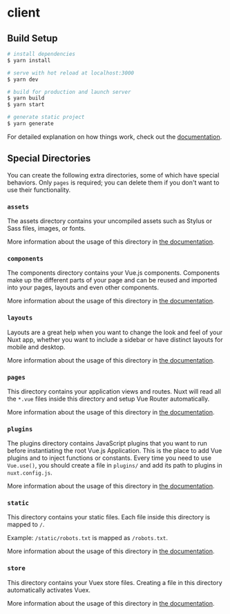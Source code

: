 # client

## Build Setup

```bash
# install dependencies
$ yarn install

# serve with hot reload at localhost:3000
$ yarn dev

# build for production and launch server
$ yarn build
$ yarn start

# generate static project
$ yarn generate
```

For detailed explanation on how things work, check out the
[documentation](https://nuxtjs.org).

## Special Directories

You can create the following extra directories, some of which have special
behaviors. Only `pages` is required; you can delete them if you don't want to
use their functionality.

### `assets`

The assets directory contains your uncompiled assets such as Stylus or Sass
files, images, or fonts.

More information about the usage of this directory in
[the documentation](https://nuxtjs.org/docs/2.x/directory-structure/assets).

### `components`

The components directory contains your Vue.js components. Components make up the
different parts of your page and can be reused and imported into your pages,
layouts and even other components.

More information about the usage of this directory in
[the documentation](https://nuxtjs.org/docs/2.x/directory-structure/components).

### `layouts`

Layouts are a great help when you want to change the look and feel of your Nuxt
app, whether you want to include a sidebar or have distinct layouts for mobile
and desktop.

More information about the usage of this directory in
[the documentation](https://nuxtjs.org/docs/2.x/directory-structure/layouts).

### `pages`

This directory contains your application views and routes. Nuxt will read all
the `*.vue` files inside this directory and setup Vue Router automatically.

More information about the usage of this directory in
[the documentation](https://nuxtjs.org/docs/2.x/get-started/routing).

### `plugins`

The plugins directory contains JavaScript plugins that you want to run before
instantiating the root Vue.js Application. This is the place to add Vue plugins
and to inject functions or constants. Every time you need to use `Vue.use()`,
you should create a file in `plugins/` and add its path to plugins in
`nuxt.config.js`.

More information about the usage of this directory in
[the documentation](https://nuxtjs.org/docs/2.x/directory-structure/plugins).

### `static`

This directory contains your static files. Each file inside this directory is
mapped to `/`.

Example: `/static/robots.txt` is mapped as `/robots.txt`.

More information about the usage of this directory in
[the documentation](https://nuxtjs.org/docs/2.x/directory-structure/static).

### `store`

This directory contains your Vuex store files. Creating a file in this directory
automatically activates Vuex.

More information about the usage of this directory in
[the documentation](https://nuxtjs.org/docs/2.x/directory-structure/store).
